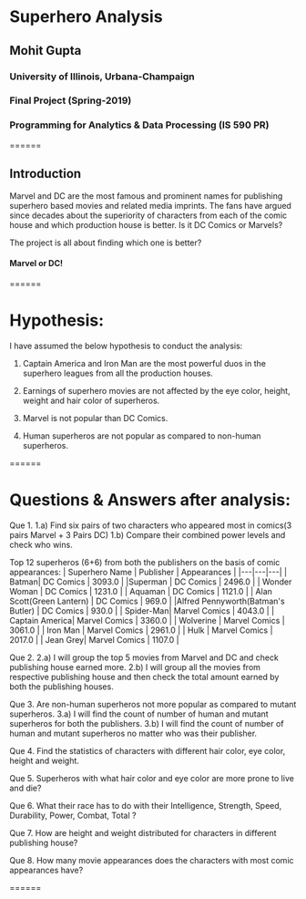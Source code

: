 # Superhero Analysis

##  Mohit Gupta
### University of Illinois, Urbana-Champaign
### Final Project (Spring-2019)
### Programming for Analytics & Data Processing (IS 590 PR)

======
## Introduction

Marvel and DC are the most famous and prominent names for publishing superhero based movies and related media imprints. The fans have argued since decades about the superiority of characters from each of the comic house and which production house is better. Is it DC Comics or Marvels? 

The project is all about finding which one is better? 
#### Marvel or DC!


======

# Hypothesis:

I have assumed the below hypothesis to conduct the analysis:

1. Captain America and Iron Man are the most powerful duos in the superhero leagues from all the production houses.

2. Earnings of superhero movies are not affected by the eye color, height, weight and hair color of superheros.

3. Marvel is not popular than DC Comics.

4. Human superheros are not popular as compared to non-human superheros.

======

# Questions & Answers after analysis:

Que 1.
1.a) Find six pairs of two characters who appeared most in comics(3 pairs Marvel + 3 Pairs DC)
1.b) Compare their combined power levels and check who wins.

Top 12 superheros (6+6) from both the publishers on the basis of comic appearances:
| Superhero Name  | Publisher  | Appearances  |
|---|---|---|
|   Batman|  DC Comics |  3093.0 |
|Superman   | DC Comics  | 2496.0  |
|  Wonder Woman |  DC Comics |  1231.0 |
|  Aquaman |  DC Comics |  1121.0 |
|  Alan Scott(Green Lantern) |  DC Comics |  969.0 |
|Alfred Pennyworth(Batman's Butler)   | DC Comics  | 930.0  |
|   Spider-Man| Marvel Comics  | 4043.0  |
|   Captain America|  Marvel Comics  | 3360.0  |
| Wolverine  | Marvel Comics   |  3061.0 |
|  Iron Man |  Marvel Comics  |  2961.0 |
|  Hulk |  Marvel Comics |  2017.0  |
|   Jean Grey| Marvel Comics   |  1107.0 |

Que 2. 
2.a) I will group the top 5 movies from Marvel and DC and check publishing house earned more.
2.b) I will group all the movies from respective publishing house and then check the total amount earned by both the publishing houses.

Que 3. Are non-human superheros not more popular as compared to mutant superheros.
3.a) I will find the count of number of human and mutant superheros for both the publishers.
3.b) I will find the count of number of human and mutant superheros no matter who was their publisher.

Que 4. Find the statistics of characters with different hair color, eye color, height and weight.

Que 5. Superheros with what hair color and eye color are more prone to live and die?

Que 6. What their race has to do with their Intelligence, Strength, Speed, Durability, Power, Combat, Total ?

Que 7. How are height and weight distributed for characters in different publishing house?

Que 8. How many movie appearances does the characters with most comic appearances have?

======
























